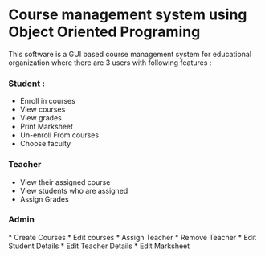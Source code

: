# Course management system using Object Oriented Programing 
This software is a GUI based course management system for educational organization where there are 3 users with following features : 
<h3>Student :</h3> 

* Enroll in courses
* View courses 
* View grades 
* Print Marksheet 
* Un-enroll From courses 
* Choose faculty 

<h3> Teacher </h3>

* View their assigned course
* View students who are assigned
* Assign Grades

<h3>Admin</h3>
* Create Courses
* Edit courses 
* Assign Teacher
* Remove Teacher
* Edit Student Details
* Edit Teacher Details 
* Edit Marksheet

